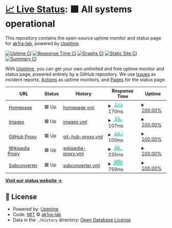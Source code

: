 # [📈 Live Status](https://status.ak1ra.xyz): <!--live status--> **🟩 All systems operational**

This repository contains the open-source uptime monitor and status page for [ak1ra-lab](https://status.ak1ra.xyz), powered by [Upptime](https://github.com/upptime/upptime).

[![Uptime CI](https://github.com/ak1ra-lab/status/workflows/Uptime%20CI/badge.svg)](https://github.com/ak1ra-lab/status/actions?query=workflow%3A%22Uptime+CI%22)
[![Response Time CI](https://github.com/ak1ra-lab/status/workflows/Response%20Time%20CI/badge.svg)](https://github.com/ak1ra-lab/status/actions?query=workflow%3A%22Response+Time+CI%22)
[![Graphs CI](https://github.com/ak1ra-lab/status/workflows/Graphs%20CI/badge.svg)](https://github.com/ak1ra-lab/status/actions?query=workflow%3A%22Graphs+CI%22)
[![Static Site CI](https://github.com/ak1ra-lab/status/workflows/Static%20Site%20CI/badge.svg)](https://github.com/ak1ra-lab/status/actions?query=workflow%3A%22Static+Site+CI%22)
[![Summary CI](https://github.com/ak1ra-lab/status/workflows/Summary%20CI/badge.svg)](https://github.com/ak1ra-lab/status/actions?query=workflow%3A%22Summary+CI%22)

With [Upptime](https://upptime.js.org), you can get your own unlimited and free uptime monitor and status page, powered entirely by a GitHub repository. We use [Issues](https://github.com/ak1ra-lab/status/issues) as incident reports, [Actions](https://github.com/ak1ra-lab/status/actions) as uptime monitors, and [Pages](https://status.ak1ra.xyz) for the status page.

<!--start: status pages-->
<!-- This summary is generated by Upptime (https://github.com/upptime/upptime) -->
<!-- Do not edit this manually, your changes will be overwritten -->
<!-- prettier-ignore -->
| URL | Status | History | Response Time | Uptime |
| --- | ------ | ------- | ------------- | ------ |
| <img alt="" src="https://icons.duckduckgo.com/ip3/ak1ra.xyz.ico" height="13"> [Homepage](https://ak1ra.xyz) | 🟩 Up | [homepage.yml](https://github.com/ak1ra-lab/status/commits/HEAD/history/homepage.yml) | <details><summary><img alt="Response time graph" src="./graphs/homepage/response-time-week.png" height="20"> 170ms</summary><br><a href="https://status.ak1ra.xyz/history/homepage"><img alt="Response time 271" src="https://img.shields.io/endpoint?url=https%3A%2F%2Fraw.githubusercontent.com%2Fak1ra-lab%2Fstatus%2FHEAD%2Fapi%2Fhomepage%2Fresponse-time.json"></a><br><a href="https://status.ak1ra.xyz/history/homepage"><img alt="24-hour response time 81" src="https://img.shields.io/endpoint?url=https%3A%2F%2Fraw.githubusercontent.com%2Fak1ra-lab%2Fstatus%2FHEAD%2Fapi%2Fhomepage%2Fresponse-time-day.json"></a><br><a href="https://status.ak1ra.xyz/history/homepage"><img alt="7-day response time 170" src="https://img.shields.io/endpoint?url=https%3A%2F%2Fraw.githubusercontent.com%2Fak1ra-lab%2Fstatus%2FHEAD%2Fapi%2Fhomepage%2Fresponse-time-week.json"></a><br><a href="https://status.ak1ra.xyz/history/homepage"><img alt="30-day response time 206" src="https://img.shields.io/endpoint?url=https%3A%2F%2Fraw.githubusercontent.com%2Fak1ra-lab%2Fstatus%2FHEAD%2Fapi%2Fhomepage%2Fresponse-time-month.json"></a><br><a href="https://status.ak1ra.xyz/history/homepage"><img alt="1-year response time 271" src="https://img.shields.io/endpoint?url=https%3A%2F%2Fraw.githubusercontent.com%2Fak1ra-lab%2Fstatus%2FHEAD%2Fapi%2Fhomepage%2Fresponse-time-year.json"></a></details> | <details><summary><a href="https://status.ak1ra.xyz/history/homepage">100.00%</a></summary><a href="https://status.ak1ra.xyz/history/homepage"><img alt="All-time uptime 99.98%" src="https://img.shields.io/endpoint?url=https%3A%2F%2Fraw.githubusercontent.com%2Fak1ra-lab%2Fstatus%2FHEAD%2Fapi%2Fhomepage%2Fuptime.json"></a><br><a href="https://status.ak1ra.xyz/history/homepage"><img alt="24-hour uptime 100.00%" src="https://img.shields.io/endpoint?url=https%3A%2F%2Fraw.githubusercontent.com%2Fak1ra-lab%2Fstatus%2FHEAD%2Fapi%2Fhomepage%2Fuptime-day.json"></a><br><a href="https://status.ak1ra.xyz/history/homepage"><img alt="7-day uptime 100.00%" src="https://img.shields.io/endpoint?url=https%3A%2F%2Fraw.githubusercontent.com%2Fak1ra-lab%2Fstatus%2FHEAD%2Fapi%2Fhomepage%2Fuptime-week.json"></a><br><a href="https://status.ak1ra.xyz/history/homepage"><img alt="30-day uptime 100.00%" src="https://img.shields.io/endpoint?url=https%3A%2F%2Fraw.githubusercontent.com%2Fak1ra-lab%2Fstatus%2FHEAD%2Fapi%2Fhomepage%2Fuptime-month.json"></a><br><a href="https://status.ak1ra.xyz/history/homepage"><img alt="1-year uptime 99.98%" src="https://img.shields.io/endpoint?url=https%3A%2F%2Fraw.githubusercontent.com%2Fak1ra-lab%2Fstatus%2FHEAD%2Fapi%2Fhomepage%2Fuptime-year.json"></a></details>
| <img alt="" src="https://icons.duckduckgo.com/ip3/i.ak1ra.xyz.ico" height="13"> [Images](https://i.ak1ra.xyz) | 🟩 Up | [images.yml](https://github.com/ak1ra-lab/status/commits/HEAD/history/images.yml) | <details><summary><img alt="Response time graph" src="./graphs/images/response-time-week.png" height="20"> 107ms</summary><br><a href="https://status.ak1ra.xyz/history/images"><img alt="Response time 148" src="https://img.shields.io/endpoint?url=https%3A%2F%2Fraw.githubusercontent.com%2Fak1ra-lab%2Fstatus%2FHEAD%2Fapi%2Fimages%2Fresponse-time.json"></a><br><a href="https://status.ak1ra.xyz/history/images"><img alt="24-hour response time 48" src="https://img.shields.io/endpoint?url=https%3A%2F%2Fraw.githubusercontent.com%2Fak1ra-lab%2Fstatus%2FHEAD%2Fapi%2Fimages%2Fresponse-time-day.json"></a><br><a href="https://status.ak1ra.xyz/history/images"><img alt="7-day response time 107" src="https://img.shields.io/endpoint?url=https%3A%2F%2Fraw.githubusercontent.com%2Fak1ra-lab%2Fstatus%2FHEAD%2Fapi%2Fimages%2Fresponse-time-week.json"></a><br><a href="https://status.ak1ra.xyz/history/images"><img alt="30-day response time 114" src="https://img.shields.io/endpoint?url=https%3A%2F%2Fraw.githubusercontent.com%2Fak1ra-lab%2Fstatus%2FHEAD%2Fapi%2Fimages%2Fresponse-time-month.json"></a><br><a href="https://status.ak1ra.xyz/history/images"><img alt="1-year response time 148" src="https://img.shields.io/endpoint?url=https%3A%2F%2Fraw.githubusercontent.com%2Fak1ra-lab%2Fstatus%2FHEAD%2Fapi%2Fimages%2Fresponse-time-year.json"></a></details> | <details><summary><a href="https://status.ak1ra.xyz/history/images">100.00%</a></summary><a href="https://status.ak1ra.xyz/history/images"><img alt="All-time uptime 100.00%" src="https://img.shields.io/endpoint?url=https%3A%2F%2Fraw.githubusercontent.com%2Fak1ra-lab%2Fstatus%2FHEAD%2Fapi%2Fimages%2Fuptime.json"></a><br><a href="https://status.ak1ra.xyz/history/images"><img alt="24-hour uptime 100.00%" src="https://img.shields.io/endpoint?url=https%3A%2F%2Fraw.githubusercontent.com%2Fak1ra-lab%2Fstatus%2FHEAD%2Fapi%2Fimages%2Fuptime-day.json"></a><br><a href="https://status.ak1ra.xyz/history/images"><img alt="7-day uptime 100.00%" src="https://img.shields.io/endpoint?url=https%3A%2F%2Fraw.githubusercontent.com%2Fak1ra-lab%2Fstatus%2FHEAD%2Fapi%2Fimages%2Fuptime-week.json"></a><br><a href="https://status.ak1ra.xyz/history/images"><img alt="30-day uptime 100.00%" src="https://img.shields.io/endpoint?url=https%3A%2F%2Fraw.githubusercontent.com%2Fak1ra-lab%2Fstatus%2FHEAD%2Fapi%2Fimages%2Fuptime-month.json"></a><br><a href="https://status.ak1ra.xyz/history/images"><img alt="1-year uptime 100.00%" src="https://img.shields.io/endpoint?url=https%3A%2F%2Fraw.githubusercontent.com%2Fak1ra-lab%2Fstatus%2FHEAD%2Fapi%2Fimages%2Fuptime-year.json"></a></details>
| <img alt="" src="https://icons.duckduckgo.com/ip3/gh.ak1ra.xyz.ico" height="13"> [GitHub Proxy](https://gh.ak1ra.xyz) | 🟩 Up | [git-hub-proxy.yml](https://github.com/ak1ra-lab/status/commits/HEAD/history/git-hub-proxy.yml) | <details><summary><img alt="Response time graph" src="./graphs/git-hub-proxy/response-time-week.png" height="20"> 100ms</summary><br><a href="https://status.ak1ra.xyz/history/git-hub-proxy"><img alt="Response time 125" src="https://img.shields.io/endpoint?url=https%3A%2F%2Fraw.githubusercontent.com%2Fak1ra-lab%2Fstatus%2FHEAD%2Fapi%2Fgit-hub-proxy%2Fresponse-time.json"></a><br><a href="https://status.ak1ra.xyz/history/git-hub-proxy"><img alt="24-hour response time 179" src="https://img.shields.io/endpoint?url=https%3A%2F%2Fraw.githubusercontent.com%2Fak1ra-lab%2Fstatus%2FHEAD%2Fapi%2Fgit-hub-proxy%2Fresponse-time-day.json"></a><br><a href="https://status.ak1ra.xyz/history/git-hub-proxy"><img alt="7-day response time 100" src="https://img.shields.io/endpoint?url=https%3A%2F%2Fraw.githubusercontent.com%2Fak1ra-lab%2Fstatus%2FHEAD%2Fapi%2Fgit-hub-proxy%2Fresponse-time-week.json"></a><br><a href="https://status.ak1ra.xyz/history/git-hub-proxy"><img alt="30-day response time 107" src="https://img.shields.io/endpoint?url=https%3A%2F%2Fraw.githubusercontent.com%2Fak1ra-lab%2Fstatus%2FHEAD%2Fapi%2Fgit-hub-proxy%2Fresponse-time-month.json"></a><br><a href="https://status.ak1ra.xyz/history/git-hub-proxy"><img alt="1-year response time 125" src="https://img.shields.io/endpoint?url=https%3A%2F%2Fraw.githubusercontent.com%2Fak1ra-lab%2Fstatus%2FHEAD%2Fapi%2Fgit-hub-proxy%2Fresponse-time-year.json"></a></details> | <details><summary><a href="https://status.ak1ra.xyz/history/git-hub-proxy">100.00%</a></summary><a href="https://status.ak1ra.xyz/history/git-hub-proxy"><img alt="All-time uptime 100.00%" src="https://img.shields.io/endpoint?url=https%3A%2F%2Fraw.githubusercontent.com%2Fak1ra-lab%2Fstatus%2FHEAD%2Fapi%2Fgit-hub-proxy%2Fuptime.json"></a><br><a href="https://status.ak1ra.xyz/history/git-hub-proxy"><img alt="24-hour uptime 100.00%" src="https://img.shields.io/endpoint?url=https%3A%2F%2Fraw.githubusercontent.com%2Fak1ra-lab%2Fstatus%2FHEAD%2Fapi%2Fgit-hub-proxy%2Fuptime-day.json"></a><br><a href="https://status.ak1ra.xyz/history/git-hub-proxy"><img alt="7-day uptime 100.00%" src="https://img.shields.io/endpoint?url=https%3A%2F%2Fraw.githubusercontent.com%2Fak1ra-lab%2Fstatus%2FHEAD%2Fapi%2Fgit-hub-proxy%2Fuptime-week.json"></a><br><a href="https://status.ak1ra.xyz/history/git-hub-proxy"><img alt="30-day uptime 100.00%" src="https://img.shields.io/endpoint?url=https%3A%2F%2Fraw.githubusercontent.com%2Fak1ra-lab%2Fstatus%2FHEAD%2Fapi%2Fgit-hub-proxy%2Fuptime-month.json"></a><br><a href="https://status.ak1ra.xyz/history/git-hub-proxy"><img alt="1-year uptime 100.00%" src="https://img.shields.io/endpoint?url=https%3A%2F%2Fraw.githubusercontent.com%2Fak1ra-lab%2Fstatus%2FHEAD%2Fapi%2Fgit-hub-proxy%2Fuptime-year.json"></a></details>
| <img alt="" src="https://icons.duckduckgo.com/ip3/wikipedia.ak1ra.xyz.ico" height="13"> [Wikipedia Proxy](https://wikipedia.ak1ra.xyz/www/) | 🟩 Up | [wikipedia-proxy.yml](https://github.com/ak1ra-lab/status/commits/HEAD/history/wikipedia-proxy.yml) | <details><summary><img alt="Response time graph" src="./graphs/wikipedia-proxy/response-time-week.png" height="20"> 235ms</summary><br><a href="https://status.ak1ra.xyz/history/wikipedia-proxy"><img alt="Response time 252" src="https://img.shields.io/endpoint?url=https%3A%2F%2Fraw.githubusercontent.com%2Fak1ra-lab%2Fstatus%2FHEAD%2Fapi%2Fwikipedia-proxy%2Fresponse-time.json"></a><br><a href="https://status.ak1ra.xyz/history/wikipedia-proxy"><img alt="24-hour response time 112" src="https://img.shields.io/endpoint?url=https%3A%2F%2Fraw.githubusercontent.com%2Fak1ra-lab%2Fstatus%2FHEAD%2Fapi%2Fwikipedia-proxy%2Fresponse-time-day.json"></a><br><a href="https://status.ak1ra.xyz/history/wikipedia-proxy"><img alt="7-day response time 235" src="https://img.shields.io/endpoint?url=https%3A%2F%2Fraw.githubusercontent.com%2Fak1ra-lab%2Fstatus%2FHEAD%2Fapi%2Fwikipedia-proxy%2Fresponse-time-week.json"></a><br><a href="https://status.ak1ra.xyz/history/wikipedia-proxy"><img alt="30-day response time 255" src="https://img.shields.io/endpoint?url=https%3A%2F%2Fraw.githubusercontent.com%2Fak1ra-lab%2Fstatus%2FHEAD%2Fapi%2Fwikipedia-proxy%2Fresponse-time-month.json"></a><br><a href="https://status.ak1ra.xyz/history/wikipedia-proxy"><img alt="1-year response time 252" src="https://img.shields.io/endpoint?url=https%3A%2F%2Fraw.githubusercontent.com%2Fak1ra-lab%2Fstatus%2FHEAD%2Fapi%2Fwikipedia-proxy%2Fresponse-time-year.json"></a></details> | <details><summary><a href="https://status.ak1ra.xyz/history/wikipedia-proxy">100.00%</a></summary><a href="https://status.ak1ra.xyz/history/wikipedia-proxy"><img alt="All-time uptime 100.00%" src="https://img.shields.io/endpoint?url=https%3A%2F%2Fraw.githubusercontent.com%2Fak1ra-lab%2Fstatus%2FHEAD%2Fapi%2Fwikipedia-proxy%2Fuptime.json"></a><br><a href="https://status.ak1ra.xyz/history/wikipedia-proxy"><img alt="24-hour uptime 100.00%" src="https://img.shields.io/endpoint?url=https%3A%2F%2Fraw.githubusercontent.com%2Fak1ra-lab%2Fstatus%2FHEAD%2Fapi%2Fwikipedia-proxy%2Fuptime-day.json"></a><br><a href="https://status.ak1ra.xyz/history/wikipedia-proxy"><img alt="7-day uptime 100.00%" src="https://img.shields.io/endpoint?url=https%3A%2F%2Fraw.githubusercontent.com%2Fak1ra-lab%2Fstatus%2FHEAD%2Fapi%2Fwikipedia-proxy%2Fuptime-week.json"></a><br><a href="https://status.ak1ra.xyz/history/wikipedia-proxy"><img alt="30-day uptime 100.00%" src="https://img.shields.io/endpoint?url=https%3A%2F%2Fraw.githubusercontent.com%2Fak1ra-lab%2Fstatus%2FHEAD%2Fapi%2Fwikipedia-proxy%2Fuptime-month.json"></a><br><a href="https://status.ak1ra.xyz/history/wikipedia-proxy"><img alt="1-year uptime 100.00%" src="https://img.shields.io/endpoint?url=https%3A%2F%2Fraw.githubusercontent.com%2Fak1ra-lab%2Fstatus%2FHEAD%2Fapi%2Fwikipedia-proxy%2Fuptime-year.json"></a></details>
| <img alt="" src="https://icons.duckduckgo.com/ip3/sub.ak1ra.xyz.ico" height="13"> [Subconverter](https://sub.ak1ra.xyz/version) | 🟩 Up | [subconverter.yml](https://github.com/ak1ra-lab/status/commits/HEAD/history/subconverter.yml) | <details><summary><img alt="Response time graph" src="./graphs/subconverter/response-time-week.png" height="20"> 759ms</summary><br><a href="https://status.ak1ra.xyz/history/subconverter"><img alt="Response time 764" src="https://img.shields.io/endpoint?url=https%3A%2F%2Fraw.githubusercontent.com%2Fak1ra-lab%2Fstatus%2FHEAD%2Fapi%2Fsubconverter%2Fresponse-time.json"></a><br><a href="https://status.ak1ra.xyz/history/subconverter"><img alt="24-hour response time 797" src="https://img.shields.io/endpoint?url=https%3A%2F%2Fraw.githubusercontent.com%2Fak1ra-lab%2Fstatus%2FHEAD%2Fapi%2Fsubconverter%2Fresponse-time-day.json"></a><br><a href="https://status.ak1ra.xyz/history/subconverter"><img alt="7-day response time 759" src="https://img.shields.io/endpoint?url=https%3A%2F%2Fraw.githubusercontent.com%2Fak1ra-lab%2Fstatus%2FHEAD%2Fapi%2Fsubconverter%2Fresponse-time-week.json"></a><br><a href="https://status.ak1ra.xyz/history/subconverter"><img alt="30-day response time 747" src="https://img.shields.io/endpoint?url=https%3A%2F%2Fraw.githubusercontent.com%2Fak1ra-lab%2Fstatus%2FHEAD%2Fapi%2Fsubconverter%2Fresponse-time-month.json"></a><br><a href="https://status.ak1ra.xyz/history/subconverter"><img alt="1-year response time 764" src="https://img.shields.io/endpoint?url=https%3A%2F%2Fraw.githubusercontent.com%2Fak1ra-lab%2Fstatus%2FHEAD%2Fapi%2Fsubconverter%2Fresponse-time-year.json"></a></details> | <details><summary><a href="https://status.ak1ra.xyz/history/subconverter">100.00%</a></summary><a href="https://status.ak1ra.xyz/history/subconverter"><img alt="All-time uptime 99.76%" src="https://img.shields.io/endpoint?url=https%3A%2F%2Fraw.githubusercontent.com%2Fak1ra-lab%2Fstatus%2FHEAD%2Fapi%2Fsubconverter%2Fuptime.json"></a><br><a href="https://status.ak1ra.xyz/history/subconverter"><img alt="24-hour uptime 100.00%" src="https://img.shields.io/endpoint?url=https%3A%2F%2Fraw.githubusercontent.com%2Fak1ra-lab%2Fstatus%2FHEAD%2Fapi%2Fsubconverter%2Fuptime-day.json"></a><br><a href="https://status.ak1ra.xyz/history/subconverter"><img alt="7-day uptime 100.00%" src="https://img.shields.io/endpoint?url=https%3A%2F%2Fraw.githubusercontent.com%2Fak1ra-lab%2Fstatus%2FHEAD%2Fapi%2Fsubconverter%2Fuptime-week.json"></a><br><a href="https://status.ak1ra.xyz/history/subconverter"><img alt="30-day uptime 99.60%" src="https://img.shields.io/endpoint?url=https%3A%2F%2Fraw.githubusercontent.com%2Fak1ra-lab%2Fstatus%2FHEAD%2Fapi%2Fsubconverter%2Fuptime-month.json"></a><br><a href="https://status.ak1ra.xyz/history/subconverter"><img alt="1-year uptime 99.76%" src="https://img.shields.io/endpoint?url=https%3A%2F%2Fraw.githubusercontent.com%2Fak1ra-lab%2Fstatus%2FHEAD%2Fapi%2Fsubconverter%2Fuptime-year.json"></a></details>

<!--end: status pages-->

[**Visit our status website →**](https://status.ak1ra.xyz)

## 📄 License

- Powered by: [Upptime](https://github.com/upptime/upptime)
- Code: [MIT](./LICENSE) © [ak1ra-lab](https://status.ak1ra.xyz)
- Data in the `./history` directory: [Open Database License](https://opendatacommons.org/licenses/odbl/1-0/)
